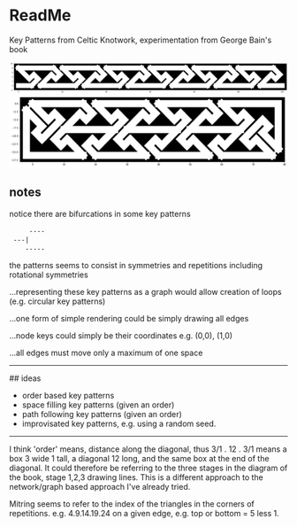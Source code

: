 
# ReadMe

Key Patterns from Celtic Knotwork, experimentation from George Bain's book

![Key Pattern](https://raw.githubusercontent.com/ariejdl/key-patterns/master/images/pat1.png "Key Pattern")
![Key Pattern](https://raw.githubusercontent.com/ariejdl/key-patterns/master/images/pat3.png "Key Pattern")

## notes

notice there are bifurcations in some key patterns

```
     ----
 ---|
    -----
```

the patterns seems to consist in
symmetries and repetitions
including rotational symmetries

...representing these key patterns as a graph
would allow creation of loops (e.g. circular key patterns)

...one form of simple rendering could be simply drawing all edges

...node keys could simply be their coordinates
e.g. (0,0), (1,0)

...all edges must move only a maximum of one space

---

## ideas

- order based key patterns
- space filling key patterns (given an order)
- path following key patterns (given an order)
- improvisated key patterns, e.g. using a random seed.

---

I think 'order' means, distance along the diagonal, thus 3/1 . 12 . 3/1 means a box 3 wide 1 tall, a diagonal 12 long, and the same box at the end of the diagonal.  It could therefore be referring to the three stages in the diagram of the book, stage 1,2,3 drawing lines.  This is a different approach to the network/graph based approach I've already tried.

Mitring seems to refer to the index of the triangles in the corners of repetitions.  e.g. 4.9.14.19.24 on a given edge, e.g. top or bottom = 5 less 1.